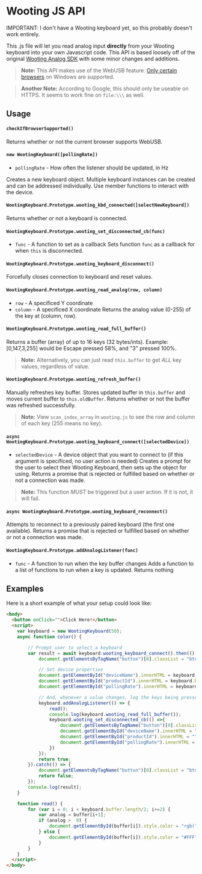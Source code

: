 # Wooting JS API
IMPORTANT: I don't have a Wooting keyboard yet, so this probably doesn't work entirely.

This .js file will let you read analog input **directly** from your Wooting keyboard into your own Javascript code. This API is based loosely off of the original [Wooting Analog SDK](https://github.com/WootingKb/wooting-analog-sdk) with some minor changes and additions.

> **Note:** This API makes use of the WebUSB feature. [Only certain browsers](https://caniuse.com/#feat=webusb) on Windows are supported.

> **Another Note:** According to Google, this should only be useable on HTTPS. It seems to work fine on `file:\\\` as well.

## Usage
#### `checkIfBrowserSupported()`
Returns whether or not the current browser supports WebUSB.


#### `new WootingKeyboard([pollingRate])`
- `pollingRate` - How often the listener should be updated, in Hz

Creates a new keyboard object. Multiple keyboard instances can be created and can be addressed individually. Use member functions to interact with the device.


#### `WootingKeyboard.Prototype.wooting_kbd_connected([selectNewKeyboard])`
Returns whether or not a keyboard is connected.


#### `WootingKeyboard.Prototype.wooting_set_disconnected_cb(func)`
- `func` - A function to set as a callback
Sets function `func` as a callback for when `this` is disconnected.


#### `WootingKeyboard.Prototype.wooting_keyboard_disconnect()`
Forcefully closes connection to keyboard and reset values.


#### `WootingKeyboard.Prototype.wooting_read_analog(row, column)`
- `row` - A specificed Y coordinate
- `column` - A specificed X coordinate
Returns the analog value (0-255) of the key at (column, row).


#### `WootingKeyboard.Prototype.wooting_read_full_buffer()`
Returns a buffer (array) of up to 16 keys (32 bytes/ints). Example: [0,147,3,255] would be Escape pressed 58%, and "3" pressed 100%.

> **Note:** Alternatively, you can just read `this.buffer` to get *ALL* key values, regardless of value.


#### `WootingKeyboard.Prototype.wooting_refresh_buffer()`
Manually refreshes key buffer. Stores updated buffer in `this.buffer` and moves current buffer to `this.oldBuffer`. Returns whether or not the buffer was refreshed successfully.


> **Note:** View `scan_index_array` in `wooting.js` to see the row and column of each key (255 means no key).

#### `async WootingKeyboard.Prototype.wooting_keyboard_connect([selectedDevice])`
- `selectedDevice` - A device object that you want to connect to (if this argument is specificed, no user action is needed)
Creates a prompt for the user to select their Wooting Keyboard, then sets up the object for using. Returns a promise that is rejected or fulfilled based on whether or not a connection was made.

> **Note:** This function *MUST* be triggered but a user action. If it is not, it will fail.

#### `async WootingKeyboard.Prototype.wooting_keyboard_reconnect()`
Attempts to reconnect to a previously paired keyboard (the first one available). Returns a promise that is rejected or fulfilled based on whether or not a connection was made.

#### `WootingKeyboard.Prototype.addAnalogListener(func)`
- `func` - A function to run when the key buffer changes
Adds a function to a list of functions to run when a key is updated. Returns nothing

## Examples
Here is a short example of what your setup could look like:
```HTML
<body>
  <button onClick="">Click Here!</button>
  <script>
	var keyboard = new WootingKeyboard(50);
	async function color() {

		// Prompt user to select a keyboard
		var result = await keyboard.wooting_keyboard_connect().then(() => {
			document.getElementsByTagName("button")[0].classList = "btn btn-lg btn-block btn-success"; // If successful, turn button green

			// Set device properties
			document.getElementById("deviceName").innerHTML = keyboard.deviceName;
			document.getElementById("productId").innerHTML = keyboard.PRODUCT_ID;
			document.getElementById("pollingRate").innerHTML = keyboard.pollingRate;

			// And, whenever a value changes, log the keys being pressed (in buffer form) into the console
			keyboard.addAnalogListener(() => {
				read();
				console.log(keyboard.wooting_read_full_buffer());
				keyboard.wooting_set_disconnected_cb(() =>{
					document.getElementsByTagName("button")[0].classList = "btn btn-lg btn-block btn-danger";
					document.getElementById("deviceName").innerHTML = "";
					document.getElementById("productId").innerHTML = "";
					document.getElementById("pollingRate").innerHTML = "";
				})
			});
			return true;
		}).catch(() => {
			document.getElementsByTagName("button")[0].classList = "btn btn-lg btn-block btn-danger"; // Else, turn the button red
			return false;
		});
		console.log(result);
	}

	function read() {
		for (var i = 0; i < keyboard.buffer.length/2; i+=2) {
			var analog = buffer[i+1];
			if (analog >  0) {
				document.getElementById(buffer[i]).style.color = "rgb(" + analog + ",0,255)";
			} else {
				document.getElementById(buffer[i]).style.color = "#FFF";
			}
		}
	}
  </script>
</body>
```
